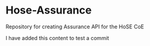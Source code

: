 # Hose-Assurance
Repository for creating Assurance API for the HoSE CoE


I have added this content to test a commit
